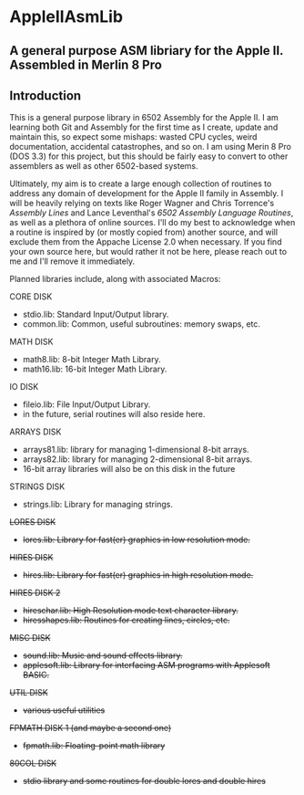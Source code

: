 # AppleIIAsmLib
A general purpose ASM libriary for the Apple II. Assembled in Merlin 8 Pro
---
## Introduction
This is a general purpose library in 6502 Assembly for the Apple II. I am learning both Git and Assembly for the first time as I create, update and maintain this, so expect some mishaps: wasted CPU cycles, weird documentation, accidental catastrophes, and so on. I am using Merin 8 Pro (DOS 3.3) for this project, but this should be fairly easy to convert to other assemblers as well as other 6502-based systems.

Ultimately, my aim is to create a large enough collection of routines to address any domain of development for the Apple II family in Assembly. I will be heavily relying on texts like Roger Wagner and Chris Torrence's _Assembly Lines_ and Lance Leventhal's _6502 Assembly Language Routines_, as well as a plethora of online sources. I'll do my best to acknowledge when a routine is inspired by (or mostly copied from) another source, and will exclude them from the Appache License 2.0 when necessary. If you find your own source here, but would rather it not be here, please reach out to me and I'll remove it immediately.

Planned libraries include, along with associated Macros:

CORE DISK
* stdio.lib: Standard Input/Output library.
* common.lib: Common, useful subroutines: memory swaps, etc.

MATH DISK
* math8.lib: 8-bit Integer Math Library.
* math16.lib: 16-bit Integer Math Library.

IO DISK
* fileio.lib: File Input/Output Library.
* in the future, serial routines will also reside here.

ARRAYS DISK
* arrays81.lib: library for managing 1-dimensional 8-bit arrays.
* arrays82.lib: library for managing 2-dimensional 8-bit arrays.
* 16-bit array libraries will also be on this disk in the future

STRINGS DISK
* strings.lib: Library for managing strings. 

~~LORES DISK~~
* ~~lores.lib: Library for fast(er) graphics in low resolution mode.~~

~~HIRES DISK~~
* ~~hires.lib: Library for fast(er) graphics in high resolution mode.~~

~~HIRES DISK 2~~
* ~~hireschar.lib: High Resolution mode text character library.~~
* ~~hiresshapes.lib: Routines for creating lines, circles, etc.~~

~~MISC DISK~~
* ~~sound.lib: Music and sound effects library.~~
* ~~applesoft.lib: Library for interfacing ASM programs with Applesoft BASIC.~~

~~UTIL DISK~~
* ~~various useful utilities~~

~~FPMATH DISK 1 (and maybe a second one)~~
* ~~fpmath.lib: Floating-point math library~~

~~80COL DISK~~
* ~~stdio library and some routines for double lores and double hires~~

